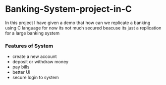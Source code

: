 # Banking-System-project-in-C
In this project I have given a demo that how can we replicate a banking using C language for now its not much secured beacuse its just a replication for a large banking system

### Features of System
- create a new account
- deposit or withdraw money
- pay bills
- better UI
- secure login to system
